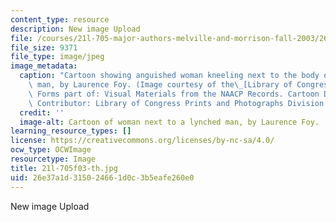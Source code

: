 ```yaml
---
content_type: resource
description: New image Upload
file: /courses/21l-705-major-authors-melville-and-morrison-fall-2003/26e37a1d315024661d0c3b5eafe260e0_21l-705f03-th.jpg
file_size: 9371
file_type: image/jpeg
image_metadata:
  caption: "Cartoon showing anguished woman kneeling next to the body of a lynched\
    \ man, by Laurence Foy. (Image courtesy of the\_[Library of Congress](http://www.loc.gov).\
    \ Forms part of: Visual Materials from the NAACP Records. Cartoon Drawings, 1920-1930.\
    \ Contributor: Library of Congress Prints and Photographs Division.)"
  credit: ''
  image-alt: Cartoon of woman next to a lynched man, by Laurence Foy.
learning_resource_types: []
license: https://creativecommons.org/licenses/by-nc-sa/4.0/
ocw_type: OCWImage
resourcetype: Image
title: 21l-705f03-th.jpg
uid: 26e37a1d-3150-2466-1d0c-3b5eafe260e0
---
```

New image Upload